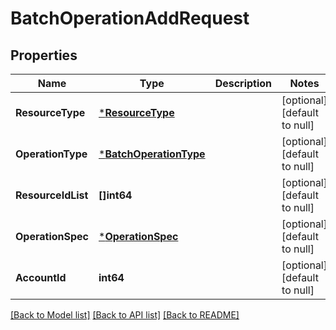 # BatchOperationAddRequest

## Properties
Name | Type | Description | Notes
------------ | ------------- | ------------- | -------------
**ResourceType** | [***ResourceType**](ResourceType.md) |  | [optional] [default to null]
**OperationType** | [***BatchOperationType**](BatchOperationType.md) |  | [optional] [default to null]
**ResourceIdList** | **[]int64** |  | [optional] [default to null]
**OperationSpec** | [***OperationSpec**](operation_spec.md) |  | [optional] [default to null]
**AccountId** | **int64** |  | [optional] [default to null]

[[Back to Model list]](../README.md#documentation-for-models) [[Back to API list]](../README.md#documentation-for-api-endpoints) [[Back to README]](../README.md)


